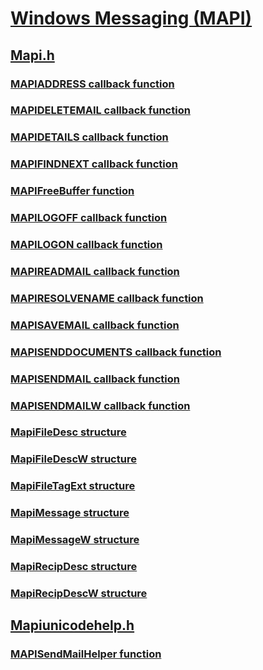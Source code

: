 # [Windows Messaging (MAPI)](index.md)
## [Mapi.h](../mapi/index.md)
### [MAPIADDRESS callback function](../mapi/nc-mapi-mapiaddress.md)
### [MAPIDELETEMAIL callback function](../mapi/nc-mapi-mapideletemail.md)
### [MAPIDETAILS callback function](../mapi/nc-mapi-mapidetails.md)
### [MAPIFINDNEXT callback function](../mapi/nc-mapi-mapifindnext.md)
### [MAPIFreeBuffer function](../mapi/nf-mapi-mapifreebuffer.md)
### [MAPILOGOFF callback function](../mapi/nc-mapi-mapilogoff.md)
### [MAPILOGON callback function](../mapi/nc-mapi-mapilogon.md)
### [MAPIREADMAIL callback function](../mapi/nc-mapi-mapireadmail.md)
### [MAPIRESOLVENAME callback function](../mapi/nc-mapi-mapiresolvename.md)
### [MAPISAVEMAIL callback function](../mapi/nc-mapi-mapisavemail.md)
### [MAPISENDDOCUMENTS callback function](../mapi/nc-mapi-mapisenddocuments.md)
### [MAPISENDMAIL callback function](../mapi/nc-mapi-mapisendmail.md)
### [MAPISENDMAILW callback function](../mapi/nc-mapi-mapisendmailw.md)
### [MapiFileDesc structure](../mapi/ns-mapi-mapifiledesc.md)
### [MapiFileDescW structure](../mapi/ns-mapi-mapifiledescw.md)
### [MapiFileTagExt structure](../mapi/ns-mapi-mapifiletagext.md)
### [MapiMessage structure](../mapi/ns-mapi-mapimessage.md)
### [MapiMessageW structure](../mapi/ns-mapi-mapimessagew.md)
### [MapiRecipDesc structure](../mapi/ns-mapi-mapirecipdesc.md)
### [MapiRecipDescW structure](../mapi/ns-mapi-mapirecipdescw.md)
## [Mapiunicodehelp.h](../mapiunicodehelp/index.md)
### [MAPISendMailHelper function](../mapiunicodehelp/nf-mapiunicodehelp-mapisendmailhelper.md)
